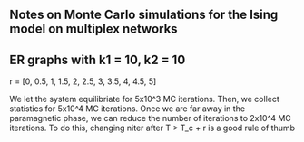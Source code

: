 Notes on Monte Carlo simulations for the Ising model on multiplex networks
----------------------------------------------------------------------------

ER graphs with k1 = 10, k2 = 10
-------------------------------
r = [0, 0.5, 1, 1.5, 2, 2.5, 3, 3.5, 4, 4.5, 5]

We let the system equilibriate for 5x10^3 MC iterations.
Then, we collect statistics for 5x10^4 MC iterations. 
Once we are far away in the paramagnetic phase, we can reduce the number of iterations to 2x10^4 MC iterations.
To do this, changing niter after T > T_c + r is a good rule of thumb

   
